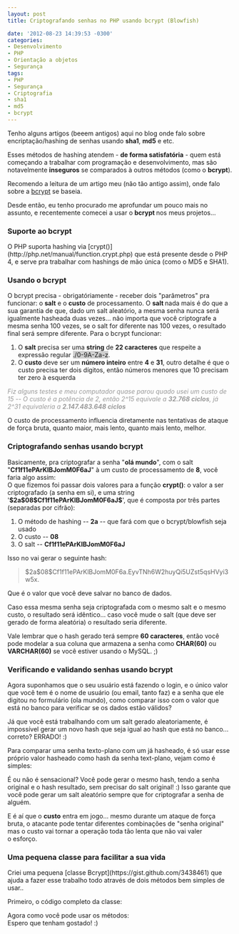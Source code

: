 ```yaml
---
layout: post
title: Criptografando senhas no PHP usando bcrypt (Blowfish)

date: '2012-08-23 14:39:53 -0300'
categories:
- Desenvolvimento
- PHP
- Orientação a objetos
- Segurança
tags:
- PHP
- Segurança
- Criptografia
- sha1
- md5
- bcrypt
---
```

Tenho alguns artigos (beeem antigos) aqui no blog onde falo sobre encriptação/hashing de senhas usando <strong>sha1</strong>, <strong>md5</strong> e etc.

Esses métodos de hashing atendem - <strong>de forma satisfatória</strong> - quem está começando a trabalhar com programação e desenvolvimento, mas são notavelmente <strong>inseguros</strong> se comparados à outros métodos (como o <strong>bcrypt</strong>).

Recomendo a leitura de um artigo meu (não tão antigo assim), onde falo sobre a [bcrypt](http://en.wikipedia.org/wiki/Bcrypt) se baseia.

Desde então, eu tenho procurado me aprofundar um pouco mais no assunto, e recentemente comecei a usar o <strong>bcrypt </strong>nos meus projetos...

<h3>Suporte ao bcrypt</h3>
O PHP suporta hashing via [crypt()](http://php.net/manual/function.crypt.php) que está presente desde o PHP 4, e serve pra trabalhar com hashings de mão única (como o MD5 e SHA1).

<h3>Usando o bcrypt</h3>
O bcrypt precisa - obrigatóriamente - receber dois "parâmetros" pra funcionar: o <strong>salt</strong> e o <strong>custo</strong> de processamento. O <strong>salt </strong>nada mais é do que a sua garantia de que, dado um salt aleatório, a mesma senha nunca será igualmente hasheada duas vezes... não importa que você criptografe a mesma senha 100 vezes, se o salt for diferente nas 100 vezes, o resultado final será sempre diferente. Para o bcrypt funcionar:

<ol>
<li>O <strong>salt</strong> precisa ser uma <strong>string</strong> de <strong>22 caracteres</strong> que respeite a expressão regular <span style="background: #CECECE;">./0-9A-Za-z</span>.</li>
<li>O <strong>custo</strong> deve ser um <strong>número inteiro</strong> entre <strong>4</strong> e <strong>31</strong>, outro detalhe é que o custo precisa ter dois dígitos, então números menores que 10 precisam ter zero à esquerda</li>
</ol>
<span style="color: #999999;"><em>Fiz alguns testes e meu computador quase parou quado usei um custo de 15 -- O custo é a potência de 2, então 2^15 equivale a <strong>32.768 ciclos</strong>, já 2^31 equivaleria a <strong>2.147.483.648 ciclos</strong></em></span>

O custo de processamento influencia diretamente nas tentativas de ataque de força bruta, quanto maior, mais lento, quanto mais lento, melhor.

<h3>Criptografando senhas usando bcrypt</h3>
Basicamente, pra criptografar a senha "<strong>olá mundo</strong>", com o salt "<strong>Cf1f11ePArKlBJomM0F6aJ</strong>" à um custo de processamento de <strong>8</strong>, você faria algo assim:

<div data-gist-id="3438858" data-gist-show-loading="false"></div>
O que fizemos foi passar dois valores para a função <strong>crypt()</strong>: o valor a ser criptografado (a senha em si), e uma string '<strong>$2a$08$Cf1f11ePArKlBJomM0F6aJ$</strong>', que é composta por três partes (separadas por cifrão):

<ol>
<li>O método de hashing -- <strong>2a</strong> -- que fará com que o bcrypt/blowfish seja usado</li>
<li>O custo -- <strong>08</strong></li>
<li>O salt -- <strong>Cf1f11ePArKlBJomM0F6aJ</strong></li>
</ol>
Isso no vai gerar o seguinte hash:

<blockquote>$2a$08$Cf1f11ePArKlBJomM0F6a.EyvTNh6W2huyQi5UZst5qsHVyi3w5x.
</blockquote>
Que é o valor que você deve salvar no banco de dados.

Caso essa mesma senha seja criptografada com o mesmo salt e o mesmo custo, o resultado será idêntico... caso você mude o salt (que deve ser gerado de forma aleatória) o resultado seria diferente.

Vale lembrar que o hash gerado terá sempre <strong>60 caracteres</strong>, então você pode modelar a sua coluna que armazena a senha como <strong>CHAR(60)</strong> ou <strong>VARCHAR(60)</strong> se você estiver usando o MySQL. ;)

<h3>Verificando e validando senhas usando bcrypt</h3>
Agora suponhamos que o seu usuário está fazendo o login, e o único valor que você tem é o nome de usuário (ou email, tanto faz) e a senha que ele digitou no formulário (ola mundo), como comparar isso com o valor que está no banco para verificar se os dados estão válidos?

Já que você está trabalhando com um salt gerado aleatoriamente, é impossível gerar um novo hash que seja igual ao hash que está no banco... correto? ERRADO! :)

Para comparar uma senha texto-plano com um já hasheado, é só usar esse próprio valor hasheado como hash da senha text-plano, vejam como é simples:

<div data-gist-id="3439074" data-gist-show-loading="false"></div>
É ou não é sensacional? Você pode gerar o mesmo hash, tendo a senha original e o hash resultado, sem precisar do salt original! :) Isso garante que você pode gerar um salt aleatório sempre que for criptografar a senha de alguém.

E é aí que o <strong>custo</strong> entra em jogo... mesmo durante um ataque de força bruta, o atacante pode tentar diferentes combinações de "senha original" mas o custo vai tornar a operação toda tão lenta que não vai valer o esforço.

<h3>Uma pequena classe para facilitar a sua vida</h3>
Criei uma pequena [classe Bcrypt](https://gist.github.com/3438461) que ajuda a fazer esse trabalho todo através de dois métodos bem simples de usar..

Primeiro, o código completo da classe:

<div data-gist-id="3438461" data-gist-show-loading="false"></div>
Agora como você pode usar os métodos:

<div data-gist-id="3439186" data-gist-show-loading="false"></div>
Espero que tenham gostado! :)

